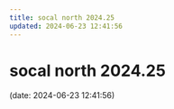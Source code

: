 ```yaml
---
title: socal north 2024.25
updated: 2024-06-23 12:41:56
---
```


# socal north 2024.25

(date: 2024-06-23 12:41:56)

